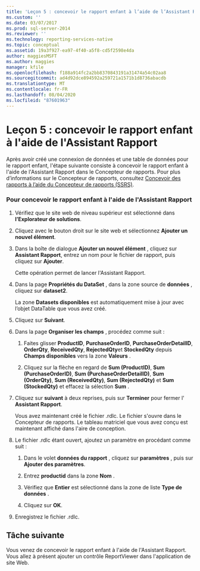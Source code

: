 ```yaml
---
title: 'Leçon 5 : concevoir le rapport enfant à l’aide de l’Assistant Rapport | Microsoft Docs'
ms.custom: ''
ms.date: 03/07/2017
ms.prod: sql-server-2014
ms.reviewer: ''
ms.technology: reporting-services-native
ms.topic: conceptual
ms.assetid: 19a3f927-ea97-4f40-a5f8-cd5f2598e4da
author: maggiesMSFT
ms.author: maggies
manager: kfile
ms.openlocfilehash: f188a914fc2a2bb8370843191a31474a54c02aa8
ms.sourcegitcommit: ad4d92dce894592a259721a1571b1d8736abacdb
ms.translationtype: MT
ms.contentlocale: fr-FR
ms.lasthandoff: 08/04/2020
ms.locfileid: "87601963"
---
```

# <a name="lesson-5-design-the-child-report-using-the-report-wizard"></a>Leçon 5 : concevoir le rapport enfant à l'aide de l'Assistant Rapport
  Après avoir créé une connexion de données et une table de données pour le rapport enfant, l'étape suivante consiste à concevoir le rapport enfant à l'aide de l'Assistant Rapport dans le Concepteur de rapports. Pour plus d’informations sur le Concepteur de rapports, consultez [Concevoir des rapports à l’aide du Concepteur de rapports &#40;SSRS&#41;](tools/design-reporting-services-paginated-reports-with-report-designer-ssrs.md).  
  
### <a name="to-design-the-child-report-using-the-report-wizard"></a>Pour concevoir le rapport enfant à l'aide de l'Assistant Rapport  
  
1.  Vérifiez que le site web de niveau supérieur est sélectionné dans **l’Explorateur de solutions**.  
  
2.  Cliquez avec le bouton droit sur le site web et sélectionnez **Ajouter un nouvel élément**.  
  
3.  Dans la boîte de dialogue **Ajouter un nouvel élément** , cliquez sur **Assistant Rapport**, entrez un nom pour le fichier de rapport, puis cliquez sur **Ajouter**.  
  
     Cette opération permet de lancer l'Assistant Rapport.  
  
4.  Dans la page **Propriétés du DataSet** , dans la zone source de **données** , cliquez sur **dataset2**.  
  
     La zone **Datasets disponibles** est automatiquement mise à jour avec l’objet DataTable que vous avez créé.  
  
5.  Cliquez sur **Suivant**.  
  
6.  Dans la page **Organiser les champs** , procédez comme suit :  
  
    1.  Faites glisser **ProductID**, **PurchaseOrderID**, **PurchaseOrderDetailID**, **OrderQty**, **ReceivedQty**, **RejectedQty**et **StockedQty** depuis **Champs disponibles** vers la zone **Valeurs** .  
  
    2.  Cliquez sur la flèche en regard de **Sum (ProductID)**, **Sum (PurchaseOrderID)**, **Sum (PurchaseOrderDetailID)**, **Sum (OrderQty)**, **Sum (ReceivedQty)**, **Sum (RejectedQty)** et **Sum (StockedQty)** et effacez la sélection **Sum** .  
  
7.  Cliquez sur **suivant** à deux reprises, puis sur **Terminer** pour fermer l' **Assistant Rapport**.  
  
     Vous avez maintenant créé le fichier .rdlc. Le fichier s'ouvre dans le Concepteur de rapports. Le tableau matriciel que vous avez conçu est maintenant affiché dans l'aire de conception.  
  
8.  Le fichier .rdlc étant ouvert, ajoutez un paramètre en procédant comme suit :  
  
    1.  Dans le volet **données du rapport** , cliquez sur **paramètres** , puis sur **Ajouter des paramètres**.  
  
    2.  Entrez **productid** dans la zone **Nom** .  
  
    3.  Vérifiez que **Entier** est sélectionné dans la zone de liste **Type de données** .  
  
    4.  Cliquez sur **OK**.  
  
9. Enregistrez le fichier .rdlc.  
  
## <a name="next-task"></a>Tâche suivante  
 Vous venez de concevoir le rapport enfant à l'aide de l'Assistant Rapport. Vous allez à présent ajouter un contrôle ReportViewer dans l'application de site Web.  
  
  
